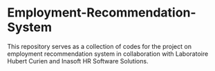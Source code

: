 # Employment-Recommendation-System
This repository serves as a collection of codes for the project on employment recommendation system in collaboration with Laboratoire Hubert Curien and Inasoft HR Software Solutions. 
